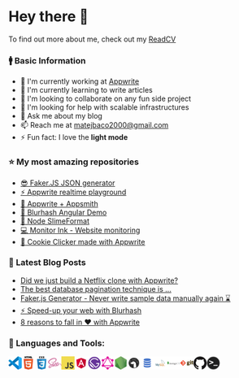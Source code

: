 # Hey there 👋

To find out more about me, check out my [ReadCV](https://read.cv/meldiron2000)

### 🚹 Basic Information

- 🔭 I'm currently working at [Appwrite](https://appwrite.io/)
- 🌱 I'm currently learning to write articles
- 👯 I'm looking to collaborate on any fun side project
- 🤔 I'm looking for help with scalable infrastructures
- 💬 Ask me about my blog
- 📫 Reach me at matejbaco2000@gmail.com
- ⚡ Fun fact: I love the **light mode**

### ⭐ My most amazing repositories

- [😎 Faker.JS JSON generator](https://github.com/Meldiron/faker-generator)
- [⚡ Appwrite realtime playground](https://github.com/Meldiron/realtime-playground-appwrite)
- [🤝 Appwrite + Appsmith](https://github.com/Meldiron/appwrite-appsmith-demo)
- [🎨 Blurhash Angular Demo](https://github.com/Meldiron/blurhash-angular-demo)
- [🧊 Node SlimeFormat](https://github.com/Meldiron/node-swm)
- [💻 Monitor Ink - Website monitoring](https://github.com/Meldiron/monitor-ink)
- [🍪 Cookie Clicker made with Appwrite](https://github.com/Meldiron/cookie-clicker-using-appwrie)

### 📘 Latest Blog Posts

<!-- BLOG-POST-LIST:START -->
- [Did we just build a Netflix clone with Appwrite?](https://dev.to/appwrite/did-we-just-build-a-netflix-clone-with-appwrite-28ok)
- [The best database pagination technique is ...](https://dev.to/appwrite/this-is-why-you-should-use-cursor-pagination-4nh5)
- [Faker.js Generator - Never write sample data manually again ⌛](https://dev.to/meldiron/faker-js-generator-never-write-sample-data-manually-again-57ba)
- [⚡ Speed-up your web with Blurhash](https://dev.to/meldiron/speed-up-your-web-with-blurhash-3mi8)
- [8 reasons to fall in ❤️ with Appwrite](https://dev.to/meldiron/8-reasons-to-fall-in-with-appwrite-29ib)
<!-- BLOG-POST-LIST:END -->

### 🔧 Languages and Tools:

<img align="left" alt="Visual Studio Code" width="26px" src="https://raw.githubusercontent.com/github/explore/80688e429a7d4ef2fca1e82350fe8e3517d3494d/topics/visual-studio-code/visual-studio-code.png" />
<img align="left" alt="HTML5" width="26px" src="https://raw.githubusercontent.com/github/explore/80688e429a7d4ef2fca1e82350fe8e3517d3494d/topics/html/html.png" />
<img align="left" alt="CSS3" width="26px" src="https://raw.githubusercontent.com/github/explore/80688e429a7d4ef2fca1e82350fe8e3517d3494d/topics/css/css.png" />
<img align="left" alt="Sass" width="26px" src="https://raw.githubusercontent.com/github/explore/80688e429a7d4ef2fca1e82350fe8e3517d3494d/topics/sass/sass.png" />
<img align="left" alt="JavaScript" width="26px" src="https://raw.githubusercontent.com/github/explore/80688e429a7d4ef2fca1e82350fe8e3517d3494d/topics/javascript/javascript.png" />
<img align="left" alt="Angular" width="26px" src="https://raw.githubusercontent.com/github/explore/80688e429a7d4ef2fca1e82350fe8e3517d3494d/topics/angular/angular.png" />
<img align="left" alt="Gatsby" width="26px" src="https://raw.githubusercontent.com/github/explore/e94815998e4e0713912fed477a1f346ec04c3da2/topics/gatsby/gatsby.png" />
<img align="left" alt="GraphQL" width="26px" src="https://raw.githubusercontent.com/github/explore/80688e429a7d4ef2fca1e82350fe8e3517d3494d/topics/graphql/graphql.png" />
<img align="left" alt="Node.js" width="26px" src="https://raw.githubusercontent.com/github/explore/80688e429a7d4ef2fca1e82350fe8e3517d3494d/topics/nodejs/nodejs.png" />
<img align="left" alt="Deno" width="26px" src="https://raw.githubusercontent.com/github/explore/361e2821e2dea67711cde99c9c40ed357061cf27/topics/deno/deno.png" />
<img align="left" alt="SQL" width="26px" src="https://raw.githubusercontent.com/github/explore/80688e429a7d4ef2fca1e82350fe8e3517d3494d/topics/sql/sql.png" />
<img align="left" alt="MySQL" width="26px" src="https://raw.githubusercontent.com/github/explore/80688e429a7d4ef2fca1e82350fe8e3517d3494d/topics/mysql/mysql.png" />
<img align="left" alt="MongoDB" width="26px" src="https://raw.githubusercontent.com/github/explore/80688e429a7d4ef2fca1e82350fe8e3517d3494d/topics/mongodb/mongodb.png" />
<img align="left" alt="Git" width="26px" src="https://raw.githubusercontent.com/github/explore/80688e429a7d4ef2fca1e82350fe8e3517d3494d/topics/git/git.png" />
<img align="left" alt="GitHub" width="26px" src="https://raw.githubusercontent.com/github/explore/78df643247d429f6cc873026c0622819ad797942/topics/github/github.png" />
<img align="left" alt="Terminal" width="26px" src="https://raw.githubusercontent.com/github/explore/80688e429a7d4ef2fca1e82350fe8e3517d3494d/topics/terminal/terminal.png" />
